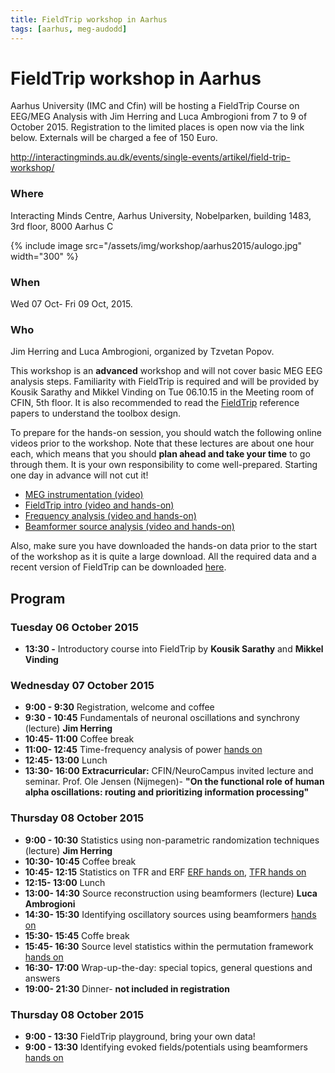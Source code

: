 ```yaml
---
title: FieldTrip workshop in Aarhus
tags: [aarhus, meg-audodd]
---
```


# FieldTrip workshop in Aarhus

Aarhus University (IMC and Cfin) will be hosting a FieldTrip Course on EEG/MEG Analysis with Jim Herring and Luca Ambrogioni from 7 to 9 of October 2015. Registration to the limited places is open now via the link below. Externals will be charged a fee of 150 Euro.

<http://interactingminds.au.dk/events/single-events/artikel/field-trip-workshop/>

### Where

Interacting Minds Centre, Aarhus University, Nobelparken, building 1483, 3rd floor, 8000 Aarhus C

{% include image src="/assets/img/workshop/aarhus2015/aulogo.jpg" width="300" %}

### When

Wed 07 Oct- Fri 09 Oct, 2015.

### Who

Jim Herring and Luca Ambrogioni, organized by Tzvetan Popov.

This workshop is an **advanced** workshop and will not cover basic MEG EEG analysis steps. Familiarity with FieldTrip is required and will be provided by Kousik Sarathy and Mikkel Vinding on Tue 06.10.15 in the Meeting room of CFIN, 5th floor. It is also recommended to read the [FieldTrip](http://www.hindawi.com/journals/cin/2011/156869/) reference papers to understand the toolbox design.  

To prepare for the hands-on session, you should watch the following online videos prior to the workshop. Note that these lectures are about one hour each, which means that you should **plan ahead and take your time** to go through them. It is your own responsibility to come well-prepared. Starting one day in advance will not cut it!

-   [MEG instrumentation (video)](https://www.youtube.com/watch?v=15Qs4fuPpes)
-   [FieldTrip intro (video and hands-on)](/tutorial/introduction)
-   [Frequency analysis (video and hands-on)](/tutorial/timefrequencyanalysis)
-   [Beamformer source analysis (video and hands-on)](/tutorial/beamformer)

Also, make sure you have downloaded the hands-on data prior to the start of the workshop as it is quite a large download. All the required data and a recent version of FieldTrip can be downloaded [here](ftp://ftp.fieldtriptoolbox.org/pub/fieldtrip/tutorial/aarhus/workshop/hands-on.rar).

## Program

### Tuesday 06 October 2015

-   **13:30 -**  Introductory course into FieldTrip by **Kousik Sarathy** and **Mikkel Vinding**

### Wednesday 07 October 2015

-   **9:00 - 9:30**     Registration, welcome and coffee
-   **9:30 - 10:45**    Fundamentals of neuronal oscillations and synchrony (lecture) **Jim Herring**
-   **10:45- 11:00**    Coffee break
-   **11:00- 12:45**    Time-frequency analysis of power [hands on](/tutorial/timefrequencyanalysis)
-   **12:45- 13:00**    Lunch
-   **13:30- 16:00**    **Extracurricular:** CFIN/NeuroCampus invited lecture and seminar. Prof. Ole Jensen (Nijmegen)- **"On the functional role of human alpha oscillations: routing and prioritizing information processing"**

### Thursday 08 October 2015

-   **9:00 - 10:30**    Statistics using non-parametric randomization techniques (lecture) **Jim Herring**
-   **10:30- 10:45**    Coffee break
-   **10:45- 12:15**    Statistics on TFR and ERF [ERF hands on](/tutorial/cluster_permutation_timelock), [TFR hands on](/tutorial/cluster_permutation_freq)
-   **12:15- 13:00**    Lunch
-   **13:00- 14:30**    Source reconstruction using beamformers (lecture) **Luca Ambrogioni**
-   **14:30- 15:30**    Identifying oscillatory sources using beamformers [hands on](/tutorial/natmeg/beamforming)
-   **15:30- 15:45**    Coffe break
-   **15:45- 16:30**    Source level statistics within the permutation framework [hands on](/tutorial/aarhus/beamformingerf#meg_plotting_sources_of_response_related_evoked_field_using_statistical_threshold)
-   **16:30- 17:00**    Wrap-up-the-day: special topics, general questions and answers
-   **19:00- 21:30**    Dinner- **not included in registration**

### Thursday 08 October 2015

-   **9:00 - 13:30**    FieldTrip playground, bring your own data!
-   **9:00 - 13:30**    Identifying evoked fields/potentials using beamformers [hands on](/tutorial/aarhus/beamformingerf)
